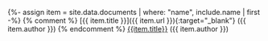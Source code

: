 {%- assign item = site.data.documents | where: "name", include.name | first -%}
{% comment %}
[{{ item.title }}]({{ item.url }}){:target="_blank"} ({{ item.author }})
{% endcomment %}
<a href="{{ item.url }}" target="_blank">{{item.title}}</a> ({{ item.author }})


